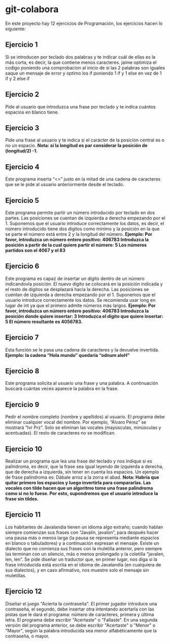 # git-colabora
En este proyecto hay 12 ejercicios de Programación, los ejercicios hacen lo siguiente:

## Ejercicio 1
Si se introducen por teclado dos palabras y te indicar cuál de ellas es la más corta, es decir,
la que contiene menos caracteres.
jaime optimiza el codigo poniendo una comprobacion al inicio de si las 2 palabras son iguales saque un mensaje de error y optimo los if poniendo 1 if y 1 else en vez de 1 if y 2 else if

## Ejercicio 2
Pide al usuario que introduzca una frase por teclado y te indica cuántos espacios en blanco tiene.

## Ejercicio 3
Pide una frase al usuario y te indica si el carácter de la posición central es o no un espacio.
**Nota: si la longitud es par considerar la posición de (longitud/2) -1.**

## Ejercicio 4
Este programa inserta “<>” justo en la mitad de una cadena de caracteres que se le pide al
usuario anteriormente desde el teclado.

## Ejercicio 5
Este programa permite partir un número introducido por teclado en dos partes. Las posiciones
se cuentan de izquierda a derecha empezando por el 1. Suponemos que el usuario introduce
correctamente los datos, es decir, el número introducido tiene dos dígitos como mínimo y
la posición en la que se parte el número está entre 2 y la longitud del número.
**Ejemplo:
Por favor, introduzca un número entero positivo: 406783
Introduzca la posición a partir de la cual quiere partir el número: 5
Los números partidos son el 4067 y el 83**

## Ejercicio 6
Este programa es capaz de insertar un dígito dentro de un número indicandovla posición.
El nuevo dígito se colocará en la posición indicada y el resto de dígitos se desplazará
hacia la derecha. Las posiciones se cuentan de izquierda a derecha empezando por el 1.
Suponemos que el usuario introduce correctamente los datos. Se recomienda usar long en
lugar de int ya que el primero admite números más largos.
**Ejemplo:
Por favor, introduzca un número entero positivo: 406783
Introduzca la posición donde quiere insertar: 3
Introduzca el dígito que quiere insertar: 5
El número resultante es 4056783.**

## Ejercicio 7
Esta función se le pasa una cadena de caracteres y la devuelve invertida.
**Ejemplo: la cadena “Hola mundo” quedaría “odnum aloH”**

## Ejercicio 8
Este programa solicita al usuario una frase y una palabra. A continuación buscará
cuántas veces aparece la palabra en la frase.

## Ejercicio 9
Pedir el nombre completo (nombre y apellidos) al usuario. El programa debe eliminar
cualquier vocal del nombre. Por ejemplo, “Álvaro Pérez” se mostrará “lvr Prz”. Solo se
eliminan las vocales (mayúsculas, minúsculas y acentuadas). El resto de caracteres no se
modifican.

## Ejercicio 10
Realizar un programa que lea una frase del teclado y nos indique si es palíndroma, es
decir, que la frase sea igual leyendo de izquierda a derecha, que de derecha a izquierda,
sin tener en cuenta los espacios. Un ejemplo de frase palíndroma es: Dábale arroz a la
zorra el abad.
**Nota: Habría que quitar primero los espacios y luego invertirla para compararlas.
Las vocales con tilde hacen que un algoritmo tome una frase palíndroma como si no lo
fuese. Por esto, supondremos que el usuario introduce la frase sin tildes.**

## Ejercicio 11
Los habitantes de Javalandia tienen un idioma algo extraño; cuando hablan siempre
comienzan sus frases con “Javalin, javalon”, para después hacer una pausa más o menos
larga (la pausa se representa mediante espacios en blanco o tabuladores) y a continuación
expresan el mensaje. Existe un dialecto que no comienza sus frases con la muletilla
anterior, pero siempre las terminan con un silencio, más o menos prolongado y la coletilla
“javalen, len, len”. Se pide diseñar un traductor que, en primer lugar, nos diga si la frase
introducida está escrita en el idioma de Javalandia (en cualquiera de sus dialectos), y en
caso afirmativo, nos muestre solo el mensaje sin muletillas.

## Ejercicio 12
Diseñar el juego "Acierta la contraseña". El primer jugador introduce una contraseña, el
segundo, debe insertar otra intentando acertarla con las pistas que le dará el programa:
número de caracteres, primera y última letra. El programa debe escribir "Acertaste" o
"Fallaste".
En una segunda versión del programa anterior, se debe escribir "Acertaste" o "Menor" o
"Mayor", según la palabra introducida sea menor alfabéticamente que la contraseña, o
mayor.
